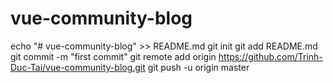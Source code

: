 # vue-community-blog
echo "# vue-community-blog" >> README.md
git init
git add README.md
git commit -m "first commit"
git remote add origin https://github.com/Trinh-Duc-Tai/vue-community-blog.git
git push -u origin master